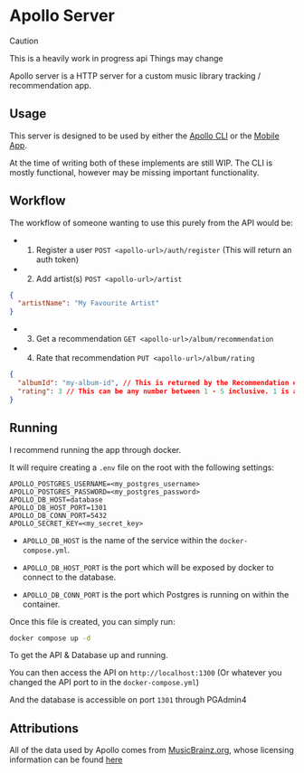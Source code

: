 # Apollo Server

> [!CAUTION]
> This is a heavily work in progress api
> Things may change

Apollo server is a HTTP server for a custom music library tracking / recommendation app.

## Usage

This server is designed to be used by either the [Apollo CLI](https://github.com/Wraith29/apollo-cli)
or the [Mobile App](https://github.com/Wraith29/apollo-mobile).

At the time of writing both of these implements are still WIP. The CLI is mostly functional, however may be missing important functionality.

## Workflow

The workflow of someone wanting to use this purely from the API would be:

 - 1) Register a user `POST <apollo-url>/auth/register` (This will return an auth token)
 - 2) Add artist(s) `POST <apollo-url>/artist`

```json
{
  "artistName": "My Favourite Artist"
}
```

 - 3) Get a recommendation `GET <apollo-url>/album/recommendation`
 - 4) Rate that recommendation `PUT <apollo-url>/album/rating`

```json
{
  "albumId": "my-album-id", // This is returned by the Recommendation endpoint. You will need to remember this / store it somewhere
  "rating": 3 // This can be any number between 1 - 5 inclusive. 1 is a negative rating, 3 is neutral, and 5 is positive, with stages between them.
}
```

## Running

I recommend running the app through docker.

It will require creating a `.env` file on the root with the following settings:

```
APOLLO_POSTGRES_USERNAME=<my_postgres_username>
APOLLO_POSTGRES_PASSWORD=<my_postgres_password>
APOLLO_DB_HOST=database
APOLLO_DB_HOST_PORT=1301
APOLLO_DB_CONN_PORT=5432
APOLLO_SECRET_KEY=<my_secret_key>
```

- `APOLLO_DB_HOST` is the name of the service within the `docker-compose.yml`.

- `APOLLO_DB_HOST_PORT` is the port which will be exposed by docker to connect to the database.

- `APOLLO_DB_CONN_PORT` is the port which Postgres is running on within the container.

Once this file is created, you can simply run:

```sh
docker compose up -d
```

To get the API & Database up and running.

You can then access the API on `http://localhost:1300` (Or whatever you changed the API port to in the `docker-compose.yml`)

And the database is accessible on port `1301` through PGAdmin4

## Attributions

All of the data used by Apollo comes from [MusicBrainz.org](https://musicbrainz.org),
whose licensing information can be found [here](https://musicbrainz.org/doc/About/Data_License)
